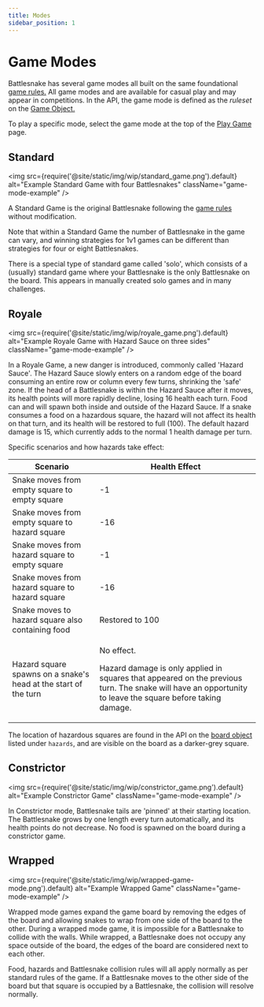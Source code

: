 ```yaml
---
title: Modes
sidebar_position: 1
---
```


# Game Modes

Battlesnake has several game modes all built on the same foundational [game rules.](guides/game/rules.md) All game modes and are available for casual play and may appear in competitions. In the API, the game mode is defined as the _ruleset_ on the [Game Object.](api/objects/game.md)

To play a specific mode, select the game mode at the top of the [Play Game](https://play.battlesnake.com/account/games/create/) page.

## Standard

<img
  src={require('@site/static/img/wip/standard\_game.png').default}
  alt="Example Standard Game with four Battlesnakes" 
  className="game-mode-example"
/>

A Standard Game is the original Battlesnake following the [game rules](guides/game/rules.md) without modification.

Note that within a Standard Game the number of Battlesnake in the game can vary, and winning strategies for 1v1 games can be different than strategies for four or eight Battlesnakes.

There is a special type of standard game called 'solo', which consists of a (usually) standard game where your Battlesnake is the only Battlesnake on the board. This appears in manually created solo games and in many challenges.

## Royale

<img
  src={require('@site/static/img/wip/royale_game.png').default}
  alt="Example Royale Game with Hazard Sauce on three sides" 
  className="game-mode-example"
/>


In a Royale Game, a new danger is introduced, commonly called 'Hazard Sauce'. The Hazard Sauce slowly enters on a random edge of the board consuming an entire row or column every few turns, shrinking the 'safe' zone. If the head of a Battlesnake is within the Hazard Sauce after it moves, its health points will more rapidly decline, losing 16 health each turn. Food can and will spawn both inside and outside of the Hazard Sauce. If a snake consumes a food on a hazardous square, the hazard will not affect its health on that turn, and its health will be restored to full (100). The default hazard damage is 15, which currently adds to the normal 1 health damage per turn.

Specific scenarios and how hazards take effect:

| Scenario                                                        | Health Effect                                                                                                                                                                             |
| --------------------------------------------------------------- | ----------------------------------------------------------------------------------------------------------------------------------------------------------------------------------------- |
| Snake moves from empty square to empty square                   | -1                                                                                                                                                                                        |
| Snake moves from empty square to hazard square                  | -16                                                                                                                                                                                       |
| Snake moves from hazard square to empty square                  | -1                                                                                                                                                                                        |
| Snake moves from hazard square to hazard square                 | -16                                                                                                                                                                                       |
| Snake moves to hazard square also containing food               | Restored to 100                                                                                                                                                                           |
| Hazard square spawns on a snake's head at the start of the turn | <p>No effect. </p><p></p><p>Hazard damage is only applied in squares that appeared on the previous turn. The snake will have an opportunity to leave the square before taking damage.</p> |

The location of hazardous squares are found in the API on the [board object](api/objects/board.md) listed under `hazards`, and are visible on the board as a darker-grey square.

## Constrictor

<img
  src={require('@site/static/img/wip/constrictor_game.png').default}
  alt="Example Constrictor Game" 
  className="game-mode-example"
/>


In Constrictor mode, Battlesnake tails are 'pinned' at their starting location. The Battlesnake grows by one length every turn automatically, and its health points do not decrease. No food is spawned on the board during a constrictor game.

## Wrapped

<img
  src={require('@site/static/img/wip/wrapped-game-mode.png').default}
  alt="Example Wrapped Game" 
  className="game-mode-example"
/>

Wrapped mode games expand the game board by removing the edges of the board and allowing snakes to wrap from one side of the board to the other. During a wrapped mode game, it is impossible for a Battlesnake to collide with the walls. While wrapped, a Battlesnake does not occupy any space outside of the board, the edges of the board are considered next to each other.

Food, hazards and Battlesnake collision rules will all apply normally as per standard rules of the game. If a Battlesnake moves to the other side of the board but that square is occupied by a Battlesnake, the collision will resolve normally.

